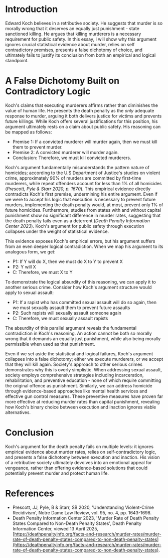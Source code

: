 
# Introduction

Edward Koch believes in a retributive society. He suggests that murder is so morally wrong that it deserves an equally just punishment - state sanctioned killing. He argues that killing murderers is a necessary requirement for public safety. In this essay, I will show why this argument ignores crucial statistical evidence about murder, relies on self contradictory premises, presents a false dichotomy of choice, and ultimately fails to justify its conclusion from both an empirical and logical standpoint. 
# A False Dichotomy Built on Contradictory Logic

Koch's claims that executing murderers affirms rather than diminishes the value of human life. He presents the death penalty as the _only_ adequate response to murder, arguing it both delivers justice for victims and prevents future killings. While Koch offers several justifications for this position, his argument ultimately rests on a claim about public safety. His reasoning can be mapped as follows:

- Premise 1: If a convicted murderer will murder again, then we must kill them to prevent murder.
- Premise 2: A convicted murderer will murder again.
- Conclusion: Therefore, we must kill convicted murderers. 

Koch's argument fundamentally misunderstands the pattern nature of homicides; according to the U.S Department of Justice's studies on violent crime, approximately 90% of murders are committed by first-time murderers, while repeat offenders account for less than 1% of all homicides (*Prescott, Pyle & Starr 2020, p. 1670*). This empirical evidence directly contradicts Koch's first premise, undermining his entire argument. Even if we were to accept his logic that execution is necessary to prevent future murders, implementing the death penalty would, at most, prevent only 1% of future homicides. Furthermore, studies from states with and without capital punishment show no significant difference in murder rates, suggesting that the death penalty fails even as a deterrent (*Death Penalty Information Center 2023*). Koch's argument for public safety through execution collapses under the weight of statistical evidence.

This evidence exposes Koch's empirical errors, but his argument suffers from an even deeper logical contradiction. When we map his argument to its analogous form, we get:

- P1: If Y will do X, then we must do X to Y to prevent X
- P2: Y will X
- C: Therefore, we must X to Y

To demonstrate the logical absurdity of this reasoning, we can apply it to another serious crime. Consider how Koch's argument structure would apply to sexual assault:

- P1: If a rapist who has committed sexual assault will do so again, then we must sexually assault them to prevent future assaults
- P2: Such rapists will sexually assault someone again
- C: Therefore, we must sexually assault rapists

The absurdity of this parallel argument reveals the fundamental contradiction in Koch's reasoning. An action cannot be both so morally wrong that it demands an equally just punishment, while also being morally permissible when used as that punishment.

Even if we set aside the statistical and logical failures, Koch's argument collapses into a false dichotomy; either we execute murderers, or we accept that they will kill again. Society's approach to other serious crimes demonstrates why this is overly simplistic. When addressing sexual assault, society employs comprehensive strategies including incarceration, rehabilitation, and preventive education - none of which require committing the original offence as punishment. Similarly, we can address homicide through evidence-based approaches like mental health services and effective gun control measures. These preventive measures have proven far more effective at reducing murder rates than capital punishment, revealing how Koch's binary choice between execution and inaction ignores viable alternatives.

# Conclusion

Koch's argument for the death penalty fails on multiple levels: it ignores empirical evidence about murder rates, relies on self-contradictory logic, and presents a false dichotomy between execution and inaction. His vision of a retributive society ultimately devolves into an emotional appeal for vengeance, rather than offering evidence-based solutions that could potentially prevent murder and protect human life.

# References

- Prescott, JJ, Pyle, B & Starr, SB 2020, 'Understanding Violent-Crime Recidivism', Notre Dame Law Review, vol. 95, no. 4, pp. 1643-1698.
- Death Penalty Information Center 2023, 'Murder Rate of Death Penalty States Compared to Non-Death Penalty States', Death Penalty Information Center, viewed 13 April 2025, [https://deathpenaltyinfo.org/facts-and-research/murder-rates/murder-rate-of-death-penalty-states-compared-to-non-death-penalty-states](https://deathpenaltyinfo.org/facts-and-research/murder-rates/murder-rate-of-death-penalty-states-compared-to-non-death-penalty-states).